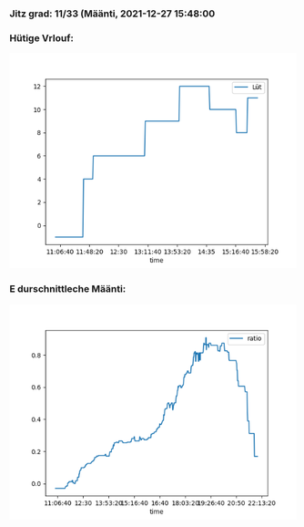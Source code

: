 ### Jitz grad: 11/33 (Määnti, 2021-12-27 15:48:00

### Hütige Vrlouf:
![Graph](Today.png)

### E durschnittleche Määnti:
![Graph](Määnti.png)